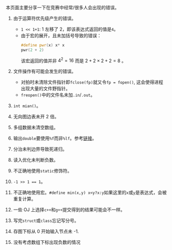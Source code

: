 本页面主要分享一下在竞赛中经常/很多人会出现的错误。

1.  由于运算符优先级产生的错误。
    -   `1 << 1+1`: 1 左移了 2，即该表达式返回的值是`4`。
    -   由于宏的展开，且未加括号导致的错误：
        ```cpp
        #define pwr(x) x* x
        pwr(2 + 2)
        ```
        该宏返回的值并非 $4^2 = 16$ 而是 $2+2\times 2+2 = 8$ 。
2.  文件操作有可能会发生的错误。

    -   对拍时未清除文件指针即`fclose(fp)`就又令`fp = fopen()`, 这会使得进程出现大量的文件野指针。
    -   `freopen()`中的文件名未加`.in`/`.out`。

3.  `int mian()`。

4.  无向图边表未开 2 倍。

5.  多组数据未清空数组。

6.  输出`double`要使用`%f`而非`%lf`。参考[链接](https://stackoverflow.com/questions/4264127/correct-format-specifier-for-double-in-printf)。

7.  分治未判边界导致死递归。

8.  读入优化未判断负数。

9.  不正确地使用`static`修饰符。

10. `-1 >> 1 == 1`。

11. 不正确地使用宏。`#define min(x,y) x<y?x:y`如果这里的`x`或`y`是表达式，会被重复计算。

12. 一些 OJ 上选择`c++`和`g++`提交得到的结果可能会不一样。

13. 写完`struct`或`class`忘记写分号。

14. 存图下标从 0 开始输入节点未 -1.

15. 没有考虑数组下标出现负数的情况
